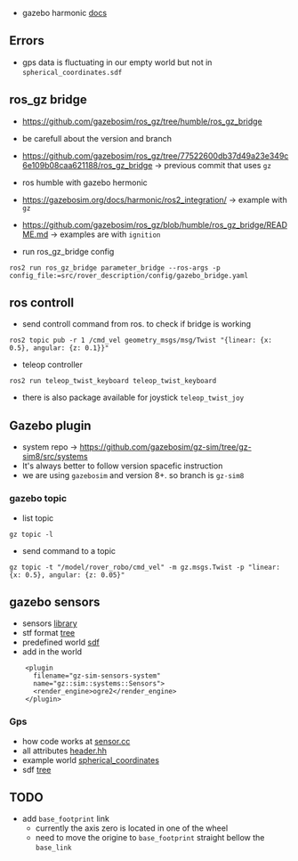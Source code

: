 

- gazebo harmonic [docs](https://gazebosim.org/docs/harmonic/install_ubuntu/)
## Errors
- gps data is fluctuating in our empty world but not in `spherical_coordinates.sdf`

## ros_gz bridge
- https://github.com/gazebosim/ros_gz/tree/humble/ros_gz_bridge
- be carefull about the version and branch
- https://github.com/gazebosim/ros_gz/tree/77522600db37d49a23e349c6e109b08caa621188/ros_gz_bridge -> previous commit that uses `gz`
- ros humble with gazebo hermonic
- https://gazebosim.org/docs/harmonic/ros2_integration/ -> example with `gz`
- https://github.com/gazebosim/ros_gz/blob/humble/ros_gz_bridge/README.md -> examples are with `ignition`

- run ros_gz_bridge config 
```
ros2 run ros_gz_bridge parameter_bridge --ros-args -p config_file:=src/rover_description/config/gazebo_bridge.yaml
```
## ros controll
- send controll command from ros. to check if bridge is working 
```
ros2 topic pub -r 1 /cmd_vel geometry_msgs/msg/Twist "{linear: {x: 0.5}, angular: {z: 0.1}}"
```
- teleop controller
```
ros2 run teleop_twist_keyboard teleop_twist_keyboard
```
- there is also package available for joystick `teleop_twist_joy`

## Gazebo plugin
- system repo -> https://github.com/gazebosim/gz-sim/tree/gz-sim8/src/systems
- It's always better to follow version spacefic instruction
- we are using `gazebosim` and version 8+. so branch is `gz-sim8`

### gazebo topic
- list topic
```
gz topic -l
```
- send command to a topic
```
gz topic -t "/model/rover_robo/cmd_vel" -m gz.msgs.Twist -p "linear: {x: 0.5}, angular: {z: 0.05}"
``` 

## gazebo sensors
- sensors [library](https://github.com/gazebosim/gz-sensors)
- stf format [tree](http://sdformat.org/spec?ver=1.12&elem=sensor#sensor_navsat)
- predefined world [sdf](https://github.com/gazebosim/gz-sim/tree/gz-sim8/examples/worlds)
- add in the world
```
    <plugin
      filename="gz-sim-sensors-system"
      name="gz::sim::systems::Sensors">
      <render_engine>ogre2</render_engine>
    </plugin>
```
### Gps
- how code works at [sensor.cc](https://github.com/gazebosim/gz-sensors/blob/gz-sensors8/src/NavSatSensor.cc#L82)
- all attributes [header.hh](https://gazebosim.org/api/sensors/8/classgz_1_1sensors_1_1NavSatSensor.html)
- example world [spherical_coordinates](https://github.com/gazebosim/gz-sim/blob/ign-gazebo6/examples/worlds/spherical_coordinates.sdf)
- sdf [tree](http://sdformat.org/spec?ver=1.12&elem=sensor#sensor_gps)

## TODO
- add `base_footprint` link
    - currently the axis zero is located in one of the wheel
    - need to move the origine to `base_footprint` straight bellow the `base_link`


